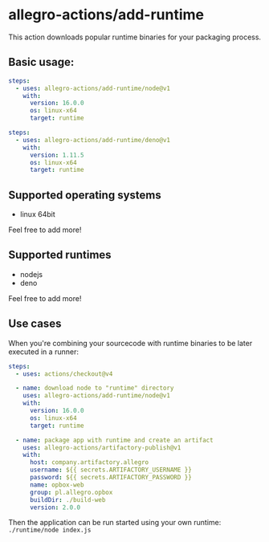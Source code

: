 # allegro-actions/add-runtime

This action downloads popular runtime binaries for your packaging process.

## Basic usage:

```yaml
steps:
  - uses: allegro-actions/add-runtime/node@v1
    with:
      version: 16.0.0
      os: linux-x64
      target: runtime
```

```yaml
steps:
  - uses: allegro-actions/add-runtime/deno@v1
    with:
      version: 1.11.5
      os: linux-x64
      target: runtime
```

## Supported operating systems

- linux 64bit

Feel free to add more!

## Supported runtimes

- nodejs
- deno

Feel free to add more!

## Use cases

When you're combining your sourcecode with runtime binaries to be later executed in a runner:

```yaml
steps:
  - uses: actions/checkout@v4

  - name: download node to "runtime" directory
    uses: allegro-actions/add-runtime/node@v1
    with:
      version: 16.0.0
      os: linux-x64
      target: runtime

  - name: package app with runtime and create an artifact
    uses: allegro-actions/artifactory-publish@v1
    with:
      host: company.artifactory.allegro
      username: ${{ secrets.ARTIFACTORY_USERNAME }}
      password: ${{ secrets.ARTIFACTORY_PASSWORD }}
      name: opbox-web
      group: pl.allegro.opbox
      buildDir: ./build-web
      version: 2.0.0
  ```

Then the application can be run started using your own runtime: `./runtime/node index.js`
